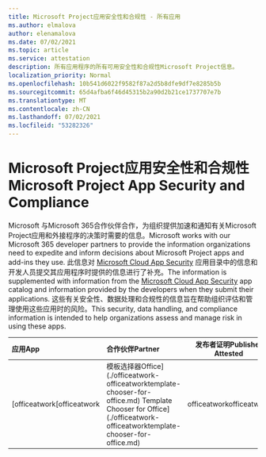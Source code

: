 ```yaml
---
title: Microsoft Project应用安全性和合规性 - 所有应用
ms.author: elmalova
author: elenamalova
ms.date: 07/02/2021
ms.topic: article
ms.service: attestation
description: 所有应用程序的所有可用安全性和合规性Microsoft Project信息。
localization_priority: Normal
ms.openlocfilehash: 10b541d6022f9582f87a2d5b8dfe9df7e8285b5b
ms.sourcegitcommit: 65d4afba6f46d45315b2a90d2b21ce1737707e7b
ms.translationtype: MT
ms.contentlocale: zh-CN
ms.lasthandoff: 07/02/2021
ms.locfileid: "53282326"
---
```

# <a name="microsoft-project-app-security-and-compliance"></a><span data-ttu-id="6dd09-103">Microsoft Project应用安全性和合规性</span><span class="sxs-lookup"><span data-stu-id="6dd09-103">Microsoft Project App Security and Compliance</span></span>

<span data-ttu-id="6dd09-104">Microsoft 与Microsoft 365合作伙伴合作，为组织提供加速和通知有关Microsoft Project应用和外接程序的决策时需要的信息。</span><span class="sxs-lookup"><span data-stu-id="6dd09-104">Microsoft works with our Microsoft 365 developer partners to provide the information organizations need to expedite and inform decisions about Microsoft Project apps and add-ins they use.</span></span> <span data-ttu-id="6dd09-105">此信息对 [Microsoft Cloud App Security](https://www.microsoft.com/en-us/enterprise-mobility-security/cloud-app-security) 应用目录中的信息和开发人员提交其应用程序时提供的信息进行了补充。</span><span class="sxs-lookup"><span data-stu-id="6dd09-105">The information is supplemented with information from the [Microsoft Cloud App Security](https://www.microsoft.com/en-us/enterprise-mobility-security/cloud-app-security) app catalog and information provided by the developers when they submit their applications.</span></span> <span data-ttu-id="6dd09-106">这些有关安全性、数据处理和合规性的信息旨在帮助组织评估和管理使用这些应用时的风险。</span><span class="sxs-lookup"><span data-stu-id="6dd09-106">This security, data handling, and compliance information is intended to help organizations assess and manage risk in using these apps.</span></span>

| <span data-ttu-id="6dd09-107">**应用**</span><span class="sxs-lookup"><span data-stu-id="6dd09-107">**App**</span></span> | <span data-ttu-id="6dd09-108">**合作伙伴**</span><span class="sxs-lookup"><span data-stu-id="6dd09-108">**Partner**</span></span> | <span data-ttu-id="6dd09-109">**发布者证明**</span><span class="sxs-lookup"><span data-stu-id="6dd09-109">**Publisher Attested**</span></span> | <span data-ttu-id="6dd09-110">**认证**</span><span class="sxs-lookup"><span data-stu-id="6dd09-110">**Certified**</span></span> |
|:--------|:------------|:----------------------:|:-------------:|
| <span data-ttu-id="6dd09-111">[officeatwork</span><span class="sxs-lookup"><span data-stu-id="6dd09-111">[officeatwork</span></span> | <span data-ttu-id="6dd09-112">模板选择器Office] (./officeatwork-officeatworktemplate-chooser-for-office.md) </span><span class="sxs-lookup"><span data-stu-id="6dd09-112">Template Chooser for Office](./officeatwork-officeatworktemplate-chooser-for-office.md)</span></span> | <span data-ttu-id="6dd09-113">officeatwork</span><span class="sxs-lookup"><span data-stu-id="6dd09-113">officeatwork</span></span> | <span data-ttu-id="6dd09-114">**✓**</span><span class="sxs-lookup"><span data-stu-id="6dd09-114">**✓**</span></span> | <img alt="Certified application badge" src="../media/certified-badge.png" height="25" width="25" /> |
